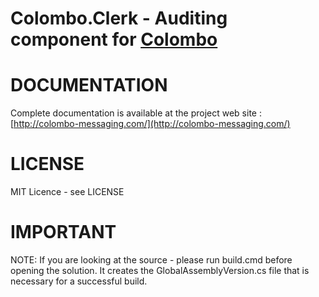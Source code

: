Colombo.Clerk - Auditing component for [Colombo](http://colombo-messaging.com/)
=======

# DOCUMENTATION
Complete documentation is available at the project web site : [http://colombo-messaging.com/](http://colombo-messaging.com/)

# LICENSE
MIT Licence - see LICENSE

# IMPORTANT
NOTE: If you are looking at the source - please run build.cmd before opening the solution.
It creates the GlobalAssemblyVersion.cs file that is necessary for a successful build.